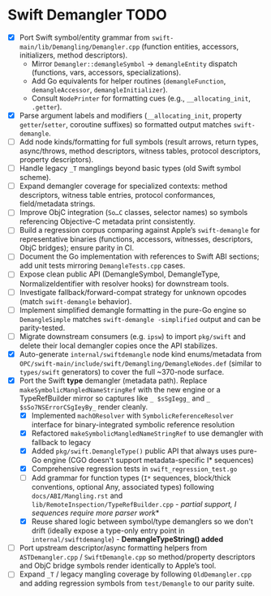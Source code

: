 # Swift Demangler TODO

- [x] Port Swift symbol/entity grammar from `swift-main/lib/Demangling/Demangler.cpp` (function entities, accessors, initializers, method descriptors).
    - Mirror `Demangler::demangleSymbol` → `demangleEntity` dispatch (functions, vars, accessors, specializations).
    - Add Go equivalents for helper routines (`demangleFunction`, `demangleAccessor`, `demangleInitializer`).
    - Consult `NodePrinter` for formatting cues (e.g., `__allocating_init`, `.getter`).
- [x] Parse argument labels and modifiers (`__allocating_init`, property `getter`/`setter`, coroutine suffixes) so formatted output matches `swift-demangle`.
- [ ] Add node kinds/formatting for full symbols (result arrows, return types, async/throws, method descriptors, witness tables, protocol descriptors, property descriptors).
- [ ] Handle legacy `_T` manglings beyond basic types (old Swift symbol scheme).
- [ ] Expand demangler coverage for specialized contexts: method descriptors, witness table entries, protocol conformances, field/metadata strings.
- [ ] Improve ObjC integration (`So…C` classes, selector names) so symbols referencing Objective-C metadata print consistently.
- [ ] Build a regression corpus comparing against Apple’s `swift-demangle` for representative binaries (functions, accessors, witnesses, descriptors, ObjC bridges); ensure parity in CI.
- [ ] Document the Go implementation with references to Swift ABI sections; add unit tests mirroring `DemangleTests.cpp` cases.
- [ ] Expose clean public API (DemangleSymbol, DemangleType, NormalizeIdentifier with resolver hooks) for downstream tools.
- [ ] Investigate fallback/forward-compat strategy for unknown opcodes (match `swift-demangle` behavior).
- [ ] Implement simplified demangle formatting in the pure-Go engine so `DemangleSimple` matches `swift-demangle -simplified` output and can be parity-tested.
- [ ] Migrate downstream consumers (e.g. `ipsw`) to import `pkg/swift` and delete their local demangler copies once the API stabilizes.
- [x] Auto-generate `internal/swiftdemangle` node kind enums/metadata from `OPC/swift-main/include/swift/Demangling/DemangleNodes.def` (similar to `types/swift` generators) to cover the full ~370-node surface.
- [x] Port the Swift **type** demangler (metadata path). Replace `makeSymbolicMangledNameStringRef` with the new engine or a TypeRefBuilder mirror so captures like `_ $sSgIegg_` and `_ $sSo7NSErrorCSgIeyBy_` render cleanly.
  - [x] Implemented `machOResolver` with `SymbolicReferenceResolver` interface for binary-integrated symbolic reference resolution
  - [x] Refactored `makeSymbolicMangledNameStringRef` to use demangler with fallback to legacy
  - [x] Added `pkg/swift.DemangleType()` public API that always uses pure-Go engine (CGO doesn't support metadata-specific I* sequences)
  - [x] Comprehensive regression tests in `swift_regression_test.go`
  - [ ] Add grammar for function types (`I*` sequences, block/thick conventions, optional Any, associated types) following `docs/ABI/Mangling.rst` and `lib/RemoteInspection/TypeRefBuilder.cpp` - **partial support, I* sequences require more parser work**
  - [x] Reuse shared logic between symbol/type demanglers so we don't drift (ideally expose a type-only entry point in `internal/swiftdemangle`) - **DemangleTypeString() added**
- [ ] Port upstream descriptor/async formatting helpers from `ASTDemangler.cpp` / `SwiftDemangle.cpp` so method/property descriptors and ObjC bridge symbols render identically to Apple’s tool.
- [ ] Expand `_T` / legacy mangling coverage by following `OldDemangler.cpp` and adding regression symbols from `test/Demangle` to our parity suite.
